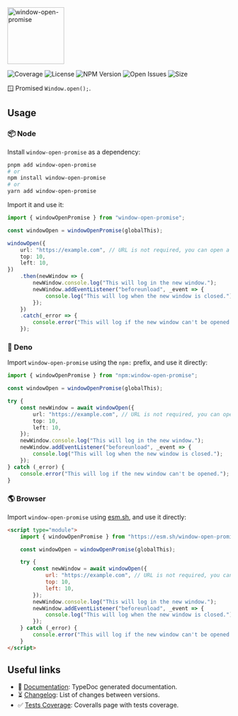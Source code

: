 <img id="logo" alt="window-open-promise" src="https://lou.codes/logos/window_open_promise.svg" height="128" />

![Coverage][coverage-badge] ![License][license-badge]
![NPM Version][npm-version-badge] ![Open Issues][open-issues-badge]
![Size][size-badge]

🪟 Promised `Window.open();`.

## Usage

### 📦 Node

Install `window-open-promise` as a dependency:

```bash
pnpm add window-open-promise
# or
npm install window-open-promise
# or
yarn add window-open-promise
```

Import it and use it:

```typescript
import { windowOpenPromise } from "window-open-promise";

const windowOpen = windowOpenPromise(globalThis);

windowOpen({
	url: "https://example.com", // URL is not required, you can open a blank window
	top: 10,
	left: 10,
})
	.then(newWindow => {
		newWindow.console.log("This will log in the new window.");
		newWindow.addEventListener("beforeunload", _event => {
			console.log("This will log when the new window is closed.");
		});
	})
	.catch(_error => {
		console.error("This will log if the new window can't be opened.");
	});
```

### 🦕 Deno

Import `window-open-promise` using the `npm:` prefix, and use it directly:

```typescript
import { windowOpenPromise } from "npm:window-open-promise";

const windowOpen = windowOpenPromise(globalThis);

try {
	const newWindow = await windowOpen({
		url: "https://example.com", // URL is not required, you can open a blank window
		top: 10,
		left: 10,
	});
	newWindow.console.log("This will log in the new window.");
	newWindow.addEventListener("beforeunload", _event => {
		console.log("This will log when the new window is closed.");
	});
} catch (_error) {
	console.error("This will log if the new window can't be opened.");
}
```

### 🌎 Browser

Import `window-open-promise` using [esm.sh][esm.sh], and use it directly:

```html
<script type="module">
	import { windowOpenPromise } from "https://esm.sh/window-open-promise";

	const windowOpen = windowOpenPromise(globalThis);

	try {
		const newWindow = await windowOpen({
			url: "https://example.com", // URL is not required, you can open a blank window
			top: 10,
			left: 10,
		});
		newWindow.console.log("This will log in the new window.");
		newWindow.addEventListener("beforeunload", _event => {
			console.log("This will log when the new window is closed.");
		});
	} catch (_error) {
		console.error("This will log if the new window can't be opened.");
	}
</script>
```

## Useful links

-   📝 [Documentation][documentation]: TypeDoc generated documentation.
-   ⏳ [Changelog][changelog]: List of changes between versions.
-   ✅ [Tests Coverage][coverage]: Coveralls page with tests coverage.

<!-- Reference -->

[changelog]:
	https://github.com/loucyx/lou.codes/blob/main/packages/window-open-promise/CHANGELOG.md
[coverage-badge]:
	https://img.shields.io/coveralls/github/loucyx/lou.codes.svg?labelColor=666&color=0a8
[coverage]: https://coveralls.io/github/loucyx/lou.codes
[documentation]: https://lou.codes/libraries/window_open_promise/
[esm.sh]: https://esm.sh
[license-badge]:
	https://img.shields.io/npm/l/window-open-promise.svg?labelColor=666&color=0a8
[npm-version-badge]:
	https://img.shields.io/npm/v/window-open-promise.svg?labelColor=666&color=0a8
[open-issues-badge]:
	https://img.shields.io/github/issues/loucyx/lou.codes.svg?labelColor=666&color=0a8
[size-badge]:
	https://img.shields.io/badge/dynamic/json?label=size&labelColor=666&color=0a8&suffix=KiB&query=%24.size&url=https%3A%2F%2Fraw.githubusercontent.com%2Floucyx%2Flou.codes%2Fmain%2Fpackages%2F%40lou.codes%2Fwindow-open-promise%2Fpackage.json
